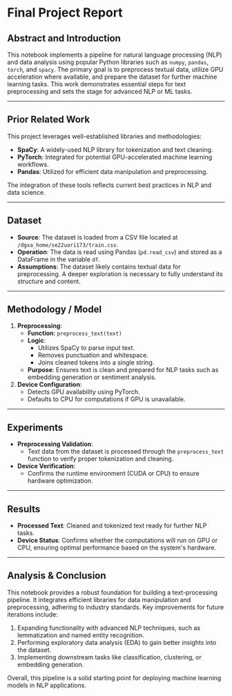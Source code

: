 # Final Project Report

## Abstract and Introduction
This notebook implements a pipeline for natural language processing (NLP) and data analysis using popular Python libraries such as `numpy`, `pandas`, `torch`, and `spacy`. The primary goal is to preprocess textual data, utilize GPU acceleration where available, and prepare the dataset for further machine learning tasks. This work demonstrates essential steps for text preprocessing and sets the stage for advanced NLP or ML tasks.

---

## Prior Related Work
This project leverages well-established libraries and methodologies:
- **SpaCy**: A widely-used NLP library for tokenization and text cleaning.
- **PyTorch**: Integrated for potential GPU-accelerated machine learning workflows.
- **Pandas**: Utilized for efficient data manipulation and preprocessing.

The integration of these tools reflects current best practices in NLP and data science.

---

## Dataset
- **Source**: The dataset is loaded from a CSV file located at `/dgxa_home/se22uari173/train.csv`.
- **Operation**: The data is read using Pandas (`pd.read_csv`) and stored as a DataFrame in the variable `df`.
- **Assumptions**: The dataset likely contains textual data for preprocessing. A deeper exploration is necessary to fully understand its structure and content.

---

## Methodology / Model
1. **Preprocessing**:
   - **Function**: `preprocess_text(text)`
   - **Logic**:
     - Utilizes SpaCy to parse input text.
     - Removes punctuation and whitespace.
     - Joins cleaned tokens into a single string.
   - **Purpose**: Ensures text is clean and prepared for NLP tasks such as embedding generation or sentiment analysis.
2. **Device Configuration**:
   - Detects GPU availability using PyTorch.
   - Defaults to CPU for computations if GPU is unavailable.

---

## Experiments
- **Preprocessing Validation**:
  - Text data from the dataset is processed through the `preprocess_text` function to verify proper tokenization and cleaning.
- **Device Verification**:
  - Confirms the runtime environment (CUDA or CPU) to ensure hardware optimization.

---

## Results
- **Processed Text**: Cleaned and tokenized text ready for further NLP tasks.
- **Device Status**: Confirms whether the computations will run on GPU or CPU, ensuring optimal performance based on the system's hardware.

---

## Analysis & Conclusion
This notebook provides a robust foundation for building a text-processing pipeline. It integrates efficient libraries for data manipulation and preprocessing, adhering to industry standards. Key improvements for future iterations include:
1. Expanding functionality with advanced NLP techniques, such as lemmatization and named entity recognition.
2. Performing exploratory data analysis (EDA) to gain better insights into the dataset.
3. Implementing downstream tasks like classification, clustering, or embedding generation.

Overall, this pipeline is a solid starting point for deploying machine learning models in NLP applications.
